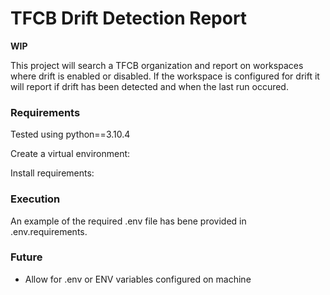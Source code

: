# TFCB Drift Detection Report
**WIP**

This project will search a TFCB organization and report on workspaces where drift is enabled or disabled. If the workspace is configured for drift it will report if drift has been detected and when the last run occured.

### Requirements

Tested using python==3.10.4

Create a virtual environment:

Install requirements:

### Execution

An example of the required .env file has bene provided in .env.requirements.



### Future

* Allow for .env or ENV variables configured on machine
